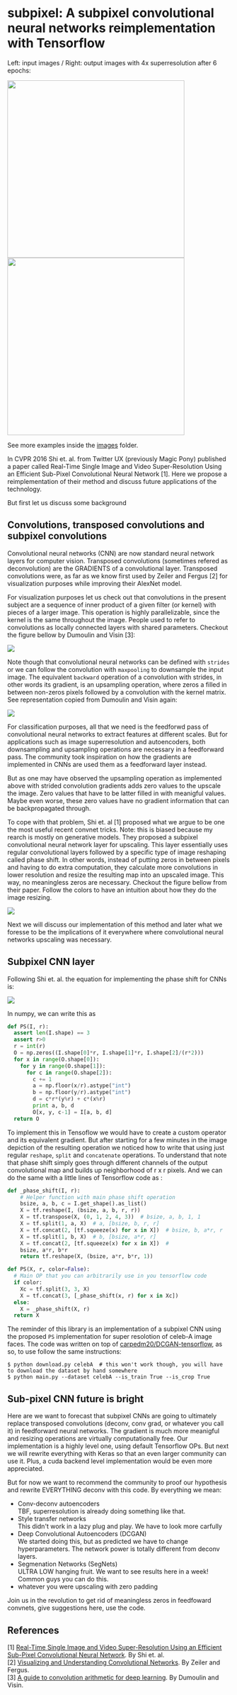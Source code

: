 subpixel: A subpixel convolutional neural networks reimplementation with Tensorflow
====================

Left: input images / Right: output images with 4x superresolution after 6 epochs:  

<img src="./images/input_detail.png" width=400> <img src="./images/superres_epoch6_detail.png" width=400>

See more examples inside the [images](./images/) folder.

In CVPR 2016 Shi et. al. from Twitter UX (previously Magic Pony)
published a paper called Real-Time Single Image and Video Super-Resolution
Using an Efficient Sub-Pixel Convolutional Neural Network [1]. Here we propose
a reimplementation of their method and discuss future applications of the
technology.

But first let us discuss some background

## Convolutions, transposed convolutions and subpixel convolutions

Convolutional neural networks (CNN) are now standard neural network layers for
computer vision. Transposed convolutions (sometimes refered as deconvolution)
are the GRADIENTS of a convolutional layer. Transposed convolutions were, as
far as we know first used by Zeiler and Fergus [2] for visualization purposes
while improving their AlexNet model. 

For visualization purposes let us check out that convolutions in the
present subject are a sequence of
inner product of a given filter (or kernel) with pieces of a larger image. This
operation is highly parallelizable, since the kernel is the same throughout the
image. People used to refer to convolutions as locally connected layers with
shared parameters. Checkout the figure bellow by Dumoulin and Visin [3]:

![](./images/no_padding_no_strides.gif)

Note though that convolutional neural networks can be defined with `strides`
or we can follow the convolution with `maxpooling` to
downsample the input image. The equivalent `backward` operation of a
convolution with strides, in other words its gradient, is an upsampling
operation, where zeros a filled in between non-zeros pixels followed by a
convolution with the kernel matrix. See representation copied from Dumoulin and
Visin again:

![](./images/padding_strides_transposed.gif)

For classification purposes, all that we need is the feedforwd pass of
convolutional neural networks to extract features at different scales. But for
applications such as image superresolution and autoencoders, both downsampling
and upsampling operations are necessary in a feedforward pass. The community
took inspiration on how the gradients are implemented in CNNs are used them as
a feedforward layer instead. 

But as one may have observed the upsampling operation as implemented above
with strided convolution gradients adds
zero values to the upscale the image. Zero values that have to be latter filled
in with meanigful values. Maybe even worse, these zero values have no gradient
information that can be backpropagated through. 

To cope with that problem, Shi et. al [1] proposed what we argue to be one the
most useful recent convnet tricks. Note: this is biased because my rearch is
mostly on generative models. They
proposed a subpixel convolutional neural network layer for upscaling. This
layer essentially uses regular convolutional layers followed by a specific type
of image reshaping called phase shift. In other words, instead of putting zeros
in between pixels and having to do extra computation, they
calculate more convolutions in lower resolution and resize the resulting map
into an upscaled image. This way, no meaningless zeros are necessary.
Checkout the figure bellow
from their paper. Follow the colors to have an intuition about how they do the
image resizing.

![](./images/spcnn_diagram.png)

Next we will discuss our implementation of this method and later what we
foresse to be the implications of it everywhere where convolutional neural
networks upscaling was necessary.

## Subpixel CNN layer

Following Shi et. al. the equation for implementing the phase shift for CNNs is:

![](./images/ps_eq.png)

In numpy, we can write this as

```python
def PS(I, r):
  assert len(I.shape) == 3
  assert r>0
  r = int(r)
  O = np.zeros((I.shape[0]*r, I.shape[1]*r, I.shape[2]/(r*2)))
  for x in range(O.shape[0]):
    for y in range(O.shape[1]):
      for c in range(O.shape[2]):
        c += 1
        a = np.floor(x/r).astype("int")
        b = np.floor(y/r).astype("int")
        d = c*r*(y%r) + c*(x%r)
        print a, b, d
        O[x, y, c-1] = I[a, b, d]
  return O
```

To implement this in Tensoflow we would have to create a custom operator and
its equivalent gradient. But after starting for a few minutes in the image
depiction of the resulting operation we noticed how to write that using just
regular `reshape`, `split` and `concatenate` operations. To understand that
note that phase shift simply goes through different channels of the output
convolutional map and builds up neighborhood of r x r pixels. And we can do the
same with a little lines of Tensorflow code as :

```python
def _phase_shift(I, r):
    # Helper function with main phase shift operation
    bsize, a, b, c = I.get_shape().as_list()
    X = tf.reshape(I, (bsize, a, b, r, r))
    X = tf.transpose(X, (0, 1, 2, 4, 3))  # bsize, a, b, 1, 1
    X = tf.split(1, a, X)  # a, [bsize, b, r, r]
    X = tf.concat(2, [tf.squeeze(x) for x in X])  # bsize, b, a*r, r
    X = tf.split(1, b, X)  # b, [bsize, a*r, r]
    X = tf.concat(2, [tf.squeeze(x) for x in X])  #
    bsize, a*r, b*r
    return tf.reshape(X, (bsize, a*r, b*r, 1))

def PS(X, r, color=False):
  # Main OP that you can arbitrarily use in you tensorflow code
  if color:
    Xc = tf.split(3, 3, X)
    X = tf.concat(3, [_phase_shift(x, r) for x in Xc])
  else:
    X = _phase_shift(X, r)
  return X
```

The reminder of this
library is an implementation of a subpixel CNN using the proposed `PS`
implementation for super resolotion of celeb-A image faces. The code was
written on top of
[carpedm20/DCGAN-tensorflow](https://github.com/carpedm20/DCGAN-tensorflow), as so, to use follow the same instructions:

```
$ python download.py celebA  # this won't work though, you will have to download the dataset by hand somewhere
$ python main.py --dataset celebA --is_train True --is_crop True

```

## Sub-pixel CNN future is bright

Here are we want to forecast that subpixel CNNs are going to ultimately replace
transposed convolutions (deconv, conv grad, or whatever you call it) in
feedforward neural networks. The gradient is much more meanigful and resizing
operations are virtually computationally free. Our implementation is a highly
level one, using default Tensorflow OPs. But next we will rewrite everything
with Keras so that an even larger community can use it. Plus, a cuda backend
level implementation would be even more appreciated.

But for now we want to recommend the community to proof our hypothesis and
rewrite EVERYTHING deconv with this code. By everything we mean:

* Conv-deconv autoencoders  
    TBF, superresolution is already doing something like that.
* Style transfer networks  
    This didn't work in a lazy plug and play. We have to look more carfully
* Deep Convolutional Autoencoders (DCGAN)  
    We started doing this, but as predicted we have to change hyperparameters. The network power is totally different from deconv layers.
* Segmenation Networks (SegNets)  
    ULTRA LOW hanging fruit. We want to see results here in a week! Common guys you can do this.
* whatever you were upscaling with zero padding  

Join us in the revolution to get rid of meaningless zeros in feedfoward
convnets, give suggestions here, use the code.

## References

[1] [Real-Time Single Image and Video Super-Resolution Using an Efficient Sub-Pixel Convolutional Neural Network](https://arxiv.org/abs/1609.05158). By Shi et. al.   
[2] [Visualizing and Understanding Convolutional Networks](https://arxiv.org/abs/1311.2901). By Zeiler and Fergus.   
[3] [A guide to convolution arithmetic for deep learning](https://arxiv.org/abs/1603.07285). By Dumoulin and Visin.
